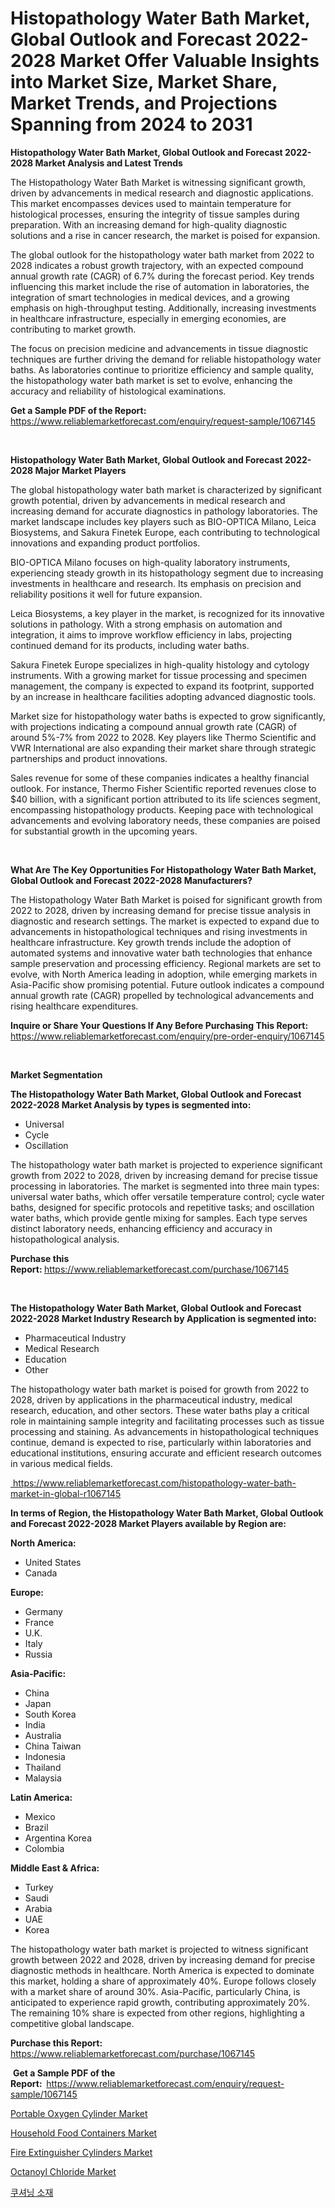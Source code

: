 <p><h1>Histopathology Water Bath Market, Global Outlook and Forecast 2022-2028 Market Offer Valuable Insights into Market Size, Market Share, Market Trends, and Projections Spanning from 2024 to 2031</h1></p><p><strong>Histopathology Water Bath Market, Global Outlook and Forecast 2022-2028 Market Analysis and Latest Trends</strong></p>
<p><p>The Histopathology Water Bath Market is witnessing significant growth, driven by advancements in medical research and diagnostic applications. This market encompasses devices used to maintain temperature for histological processes, ensuring the integrity of tissue samples during preparation. With an increasing demand for high-quality diagnostic solutions and a rise in cancer research, the market is poised for expansion.</p><p>The global outlook for the histopathology water bath market from 2022 to 2028 indicates a robust growth trajectory, with an expected compound annual growth rate (CAGR) of 6.7% during the forecast period. Key trends influencing this market include the rise of automation in laboratories, the integration of smart technologies in medical devices, and a growing emphasis on high-throughput testing. Additionally, increasing investments in healthcare infrastructure, especially in emerging economies, are contributing to market growth.</p><p>The focus on precision medicine and advancements in tissue diagnostic techniques are further driving the demand for reliable histopathology water baths. As laboratories continue to prioritize efficiency and sample quality, the histopathology water bath market is set to evolve, enhancing the accuracy and reliability of histological examinations.</p></p>
<p><strong>Get a Sample PDF of the Report:&nbsp;</strong> <a href="https://www.reliablemarketforecast.com/enquiry/request-sample/1067145">https://www.reliablemarketforecast.com/enquiry/request-sample/1067145</a></p>
<p>&nbsp;</p>
<p><strong>Histopathology Water Bath Market, Global Outlook and Forecast 2022-2028 Major Market Players</strong></p>
<p><p>The global histopathology water bath market is characterized by significant growth potential, driven by advancements in medical research and increasing demand for accurate diagnostics in pathology laboratories. The market landscape includes key players such as BIO-OPTICA Milano, Leica Biosystems, and Sakura Finetek Europe, each contributing to technological innovations and expanding product portfolios.</p><p>BIO-OPTICA Milano focuses on high-quality laboratory instruments, experiencing steady growth in its histopathology segment due to increasing investments in healthcare and research. Its emphasis on precision and reliability positions it well for future expansion.</p><p>Leica Biosystems, a key player in the market, is recognized for its innovative solutions in pathology. With a strong emphasis on automation and integration, it aims to improve workflow efficiency in labs, projecting continued demand for its products, including water baths.</p><p>Sakura Finetek Europe specializes in high-quality histology and cytology instruments. With a growing market for tissue processing and specimen management, the company is expected to expand its footprint, supported by an increase in healthcare facilities adopting advanced diagnostic tools.</p><p>Market size for histopathology water baths is expected to grow significantly, with projections indicating a compound annual growth rate (CAGR) of around 5%-7% from 2022 to 2028. Key players like Thermo Scientific and VWR International are also expanding their market share through strategic partnerships and product innovations.</p><p>Sales revenue for some of these companies indicates a healthy financial outlook. For instance, Thermo Fisher Scientific reported revenues close to $40 billion, with a significant portion attributed to its life sciences segment, encompassing histopathology products. Keeping pace with technological advancements and evolving laboratory needs, these companies are poised for substantial growth in the upcoming years.</p></p>
<p>&nbsp;</p>
<p><strong>What Are The Key Opportunities For Histopathology Water Bath Market, Global Outlook and Forecast 2022-2028 Manufacturers?</strong></p>
<p><p>The Histopathology Water Bath Market is poised for significant growth from 2022 to 2028, driven by increasing demand for precise tissue analysis in diagnostic and research settings. The market is expected to expand due to advancements in histopathological techniques and rising investments in healthcare infrastructure. Key growth trends include the adoption of automated systems and innovative water bath technologies that enhance sample preservation and processing efficiency. Regional markets are set to evolve, with North America leading in adoption, while emerging markets in Asia-Pacific show promising potential. Future outlook indicates a compound annual growth rate (CAGR) propelled by technological advancements and rising healthcare expenditures.</p></p>
<p><strong>Inquire or Share Your Questions If Any Before Purchasing This Report:</strong> <a href="https://www.reliablemarketforecast.com/enquiry/pre-order-enquiry/1067145">https://www.reliablemarketforecast.com/enquiry/pre-order-enquiry/1067145</a></p>
<p>&nbsp;</p>
<p><strong>Market Segmentation</strong></p>
<p><strong>The Histopathology Water Bath Market, Global Outlook and Forecast 2022-2028 Market Analysis by types is segmented into:</strong></p>
<p><ul><li>Universal</li><li>Cycle</li><li>Oscillation</li></ul></p>
<p><p>The histopathology water bath market is projected to experience significant growth from 2022 to 2028, driven by increasing demand for precise tissue processing in laboratories. The market is segmented into three main types: universal water baths, which offer versatile temperature control; cycle water baths, designed for specific protocols and repetitive tasks; and oscillation water baths, which provide gentle mixing for samples. Each type serves distinct laboratory needs, enhancing efficiency and accuracy in histopathological analysis.</p></p>
<p><strong>Purchase this Report:&nbsp;</strong><a href="https://www.reliablemarketforecast.com/purchase/1067145">https://www.reliablemarketforecast.com/purchase/1067145</a></p>
<p>&nbsp;</p>
<p><strong>The Histopathology Water Bath Market, Global Outlook and Forecast 2022-2028 Market Industry Research by Application is segmented into:</strong></p>
<p><ul><li>Pharmaceutical Industry</li><li>Medical Research</li><li>Education</li><li>Other</li></ul></p>
<p><p>The histopathology water bath market is poised for growth from 2022 to 2028, driven by applications in the pharmaceutical industry, medical research, education, and other sectors. These water baths play a critical role in maintaining sample integrity and facilitating processes such as tissue processing and staining. As advancements in histopathological techniques continue, demand is expected to rise, particularly within laboratories and educational institutions, ensuring accurate and efficient research outcomes in various medical fields.</p></p>
<p><a href="https://www.reliablemarketforecast.com/histopathology-water-bath-market-in-global-r1067145">&nbsp;https://www.reliablemarketforecast.com/histopathology-water-bath-market-in-global-r1067145</a></p>
<p><strong>In terms of Region, the Histopathology Water Bath Market, Global Outlook and Forecast 2022-2028 Market Players available by Region are:</strong></p>
<p>
    <p> <strong> North America: </strong>
        <ul>
            <li>United States</li>
            <li>Canada</li>
        </ul>
        </p> 
    <p> <strong> Europe: </strong>
        <ul>
            <li>Germany</li>
            <li>France</li>
            <li>U.K.</li>
            <li>Italy</li>
            <li>Russia</li>
        </ul>
        </p> 
    <p> <strong> Asia-Pacific: </strong>
        <ul>
            <li>China</li>
            <li>Japan</li>
            <li>South Korea</li>
            <li>India</li>
            <li>Australia</li>
            <li>China Taiwan</li>
            <li>Indonesia</li>
            <li>Thailand</li>
            <li>Malaysia</li>
        </ul>
        </p> 
    <p> <strong> Latin America: </strong>
        <ul>
            <li>Mexico</li>
            <li>Brazil</li>
            <li>Argentina Korea</li>
            <li>Colombia</li>
        </ul>
        </p> 
    <p> <strong> Middle East & Africa: </strong>
        <ul>
            <li>Turkey</li>
            <li>Saudi</li>
            <li>Arabia</li>
            <li>UAE</li>
            <li>Korea</li>
        </ul>
    </p>
    </p>
<p><p>The histopathology water bath market is projected to witness significant growth between 2022 and 2028, driven by increasing demand for precise diagnostic methods in healthcare. North America is expected to dominate this market, holding a share of approximately 40%. Europe follows closely with a market share of around 30%. Asia-Pacific, particularly China, is anticipated to experience rapid growth, contributing approximately 20%. The remaining 10% share is expected from other regions, highlighting a competitive global landscape.</p></p>
<p><strong>Purchase this Report: </strong><a href="https://www.reliablemarketforecast.com/purchase/1067145">https://www.reliablemarketforecast.com/purchase/1067145</a></p>
<p>&nbsp;<strong>Get a Sample PDF of the Report:&nbsp;&nbsp;</strong><a href="https://www.reliablemarketforecast.com/enquiry/request-sample/1067145">https://www.reliablemarketforecast.com/enquiry/request-sample/1067145</a></p>
<p><strong></strong></p>
<p><p><a href="https://medium.com/@tobysalehat8/the-portable-oxygen-cylinder-market-is-experiencing-higher-than-anticipated-demand-compared-to-df5c587e319b">Portable Oxygen Cylinder Market</a></p><p><a href="https://issuu.com/reportprime-2/docs/household-food-containers-market-si_9d7d17e9e263b5">Household Food Containers Market</a></p><p><a href="https://www.linkedin.com/pulse/market-insights-global-fire-extinguisher-cylinders-forecast-tdg3f?trackingId=8OMwav4tQxSoQl4XeqWpJw%3D%3D">Fire Extinguisher Cylinders Market</a></p><p><a href="https://issuu.com/reportprime-2/docs/octanoyl-chloride-market-size-2030._e97219e409583b">Octanoyl Chloride Market</a></p><p><a href="https://medium.com/@leannebruen2023/%EC%BF%A0%EC%85%98-%EC%9E%AC%EB%A3%8C-%EC%82%B0%EC%97%85-%EB%B6%84%EC%95%BC-%EC%8B%9C%EC%9E%A5-%EB%8F%99%ED%96%A5-%EB%B0%8F-%EB%AF%B8%EB%9E%98-%EC%8B%9C%EB%82%98%EB%A6%AC%EC%98%A4-2024-2031-f00d916779af">쿠셔닝 소재</a></p></p>